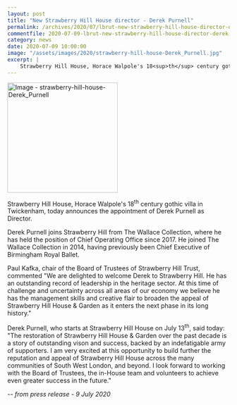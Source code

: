 ```yaml
---
layout: post
title: "New Strawberry Hill House director - Derek Purnell"
permalink: /archives/2020/07/lbrut-new-strawberry-hill-house-director-derek-purnell.html
commentfile: 2020-07-09-lbrut-new-strawberry-hill-house-director-derek-purnell
category: news
date: 2020-07-09 10:00:00
image: "/assets/images/2020/strawberry-hill-house-Derek_Purnell.jpg"
excerpt: |
    Strawberry Hill House, Horace Walpole's 18<sup>th</sup> century gothic villa in Twickenham, today announces the appointment of Derek Purnell as Director.
---
```

<a href="/assets/images/2020/strawberry-hill-house-Derek_Purnell.jpg" title="Click for a larger image"><img src="/assets/images/2020/strawberry-hill-house-Derek_Purnell-thumb.jpg" width="250" alt="Image - strawberry-hill-house-Derek_Purnell"  class="photo right"/></a>

Strawberry Hill House, Horace Walpole's 18<sup>th</sup> century gothic villa in Twickenham, today announces the appointment of Derek Purnell as Director.

Derek Purnell joins Strawberry Hill from The Wallace Collection, where he has held the position of Chief Operating Office since 2017. He joined The Wallace Collection in 2014, having previously been Chief Executive of Birmingham Royal Ballet.

Paul Kafka, chair of the Board of Trustees of Strawberry Hill Trust, commented "We are delighted to welcome Derek to Strawberry Hill. He has an outstanding record of leadership in the heritage sector. At this time of challenge and uncertainty across all areas of our economy we believe he has the management skills and creative flair to broaden the appeal of Strawberry Hill House & Garden as it enters the next phase in its long history."

Derek Purnell, who starts at Strawberry Hill House on July 13<sup>th</sup>, said today: "The restoration of Strawberry Hill House & Garden over the past decade is a story of outstanding vison and success, backed by an indefatigable army of supporters. I am very excited at this opportunity to build further the reputation and appeal of Strawberry Hill House across the many communities of South West London, and beyond. I look forward to working with the Board of Trustees, the in-House team and volunteers to achieve even greater success in the future."


<cite>-- from  press release - 9 July 2020</cite>
